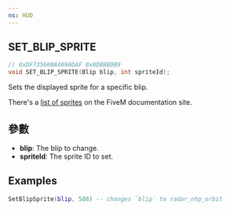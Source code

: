```yaml
---
ns: HUD
---
```

## SET_BLIP_SPRITE

```c
// 0xDF735600A4696DAF 0x8DBBB0B9
void SET_BLIP_SPRITE(Blip blip, int spriteId);
```

<!--
_loc1_.map((name, idx) => `| ${idx} | ${name} | ![${name}](https://runtime.fivem.net/blips/${name}.svg) |`).join('\n')
-->

Sets the displayed sprite for a specific blip.

There's a [list of sprites](https://docs.fivem.net/game-references/blips/) on the FiveM documentation site.

## 參數
* **blip**: The blip to change.
* **spriteId**: The sprite ID to set.

## Examples
```lua
SetBlipSprite(blip, 588) -- changes `blip` to radar_nhp_orbit
```